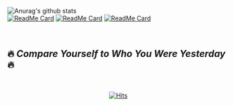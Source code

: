 

![Anurag's github stats](https://github-readme-stats.vercel.app/api?username=bosl95&theme=buefy)<br>
[![ReadMe Card](https://github-readme-stats.vercel.app/api/pin/?username=bosl95&repo=Algorithm&theme=buefy )](https://github.com/bosl95/Algorithm) [![ReadMe Card](https://github-readme-stats.vercel.app/api/pin/?username=bosl95&repo=Seesun&theme=buefy)](https://github.com/bosl95/Seesun) 
[![ReadMe Card](https://github-readme-stats.vercel.app/api/pin/?username=Develope-my-tech&repo=Python-Basic&theme=buefy)](https://github.com/Develope-my-tech/Python-Basic)

<br>

## :fire: *Compare Yourself to Who You Were Yesterday* :fire:

<br>

<div align=center>
  
  [![Hits](https://hits.seeyoufarm.com/api/count/incr/badge.svg?url=https%3A%2F%2Fgithub.com%2Fbosl95&count_bg=%2379C83D&title_bg=%23555555&icon=&icon_color=%23E7E7E7&title=&edge_flat=true)](https://hits.seeyoufarm.com)
  
  </div>
<!--
**bosl95/bosl95** is a ✨ _special_ ✨ repository because its `README.md` (this file) appears on your GitHub profile.

Here are some ideas to get you started:

- 🔭 I’m currently working on ...
- 🌱 I’m currently learning ...
- 👯 I’m looking to collaborate on ...
- 🤔 I’m looking for help with ...
- 💬 Ask me about ...
- 📫 How to reach me: ...
- 😄 Pronouns: ...
- ⚡ Fun fact: ...
-->
